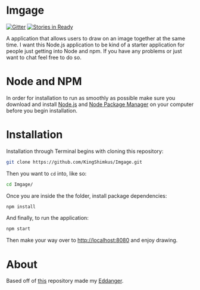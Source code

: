 # Imgage
[![Gitter](https://badges.gitter.im/Join%20Chat.svg)](https://gitter.im/KingShimkus/Imgage?utm_source=badge&utm_medium=badge&utm_campaign=pr-badge)
[![Stories in Ready](https://badge.waffle.io/KingShimkus/Imgage.svg?label=ready&title=Ready)](http://waffle.io/KingShimkus/Imgage)

A application that allows users to draw on an image together at the same time. I want  this Node.js application to be kind of a starter application for people just getting into Node and npm. If you have any problems or just want to chat feel free to do so.

# Node and NPM
In order for installation to run as smoothly as possible make sure you download and install [Node.js](https://nodejs.org/) and [Node Package Manager](https://www.npmjs.com/) on your computer before you begin installation. 

# Installation

Installation through Terminal begins with cloning this repository:

```bash
git clone https://github.com/KingShimkus/Imgage.git
```

Then you want to `cd` into, like so:

```bash
cd Imgage/
```

Once you are inside the the folder, install package dependencies: 

```bash
npm install
```

And finally, to run the application:

```bash
npm start
```

Then make your way over to [http://localhost:8080](http://localhost:8080) and enjoy drawing. 

# About

Based off of [this](https://github.com/eddanger/Multi-Touch-Multi-User-Canvas) repository made my [Eddanger](https://github.com/eddanger).
